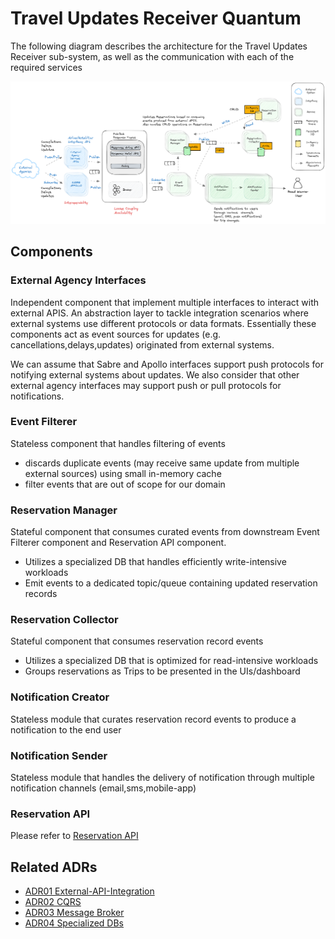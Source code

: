 # Travel Updates Receiver Quantum

The following diagram describes the architecture for the Travel Updates Receiver sub-system, as well as the communication with each of the required services
<p style="text-align:center">
<img width="1000" src="../assets/travel-update-receiver.png">
</p>

## Components

### External Agency Interfaces

Independent component that implement multiple interfaces to interact with external APIS.
An abstraction layer to tackle integration scenarios where external systems use different protocols or data formats.
Essentially these components act as event sources for updates (e.g. cancellations,delays,updates) originated from external systems.

We can assume that Sabre and Apollo interfaces support push protocols for notifying external systems about updates.
We also consider that other external agency interfaces may support push or pull protocols for notifications.  

### Event Filterer

Stateless component that handles filtering of events
- discards duplicate events (may receive same update from multiple external sources) using small in-memory cache 
- filter events that are out of scope for our domain

### Reservation Manager

Stateful component that consumes curated events from downstream Event Filterer component and Reservation API 
component.
- Utilizes a specialized DB that handles efficiently write-intensive workloads  
- Emit events to a dedicated topic/queue containing updated reservation records 

### Reservation Collector

Stateful component that consumes reservation record events 
- Utilizes a specialized DB that is optimized for read-intensive workloads
- Groups reservations as Trips to be presented in the UIs/dashboard

### Notification Creator

Stateless module that curates reservation record events to produce a notification to the end user

### Notification Sender

Stateless module that handles the delivery of notification through multiple notification channels
(email,sms,mobile-app)

### Reservation API
Please refer to [Reservation API](user_interaction_quantum.md#reservation-api)

## Related ADRs
- [ADR01 External-API-Integration](../adrs/external-api-integration.md)
- [ADR02 CQRS](../adrs/cqrs.md)
- [ADR03 Message Broker](../adrs/message-broker.md)
- [ADR04 Specialized DBs](../adrs/specialized-dbs.md)
